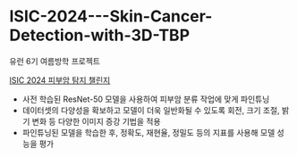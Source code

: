 # ISIC-2024---Skin-Cancer-Detection-with-3D-TBP
유런 6기 여름방학 프로젝트

[ISIC 2024 피부암 탐지 챌린지](https://www.kaggle.com/competitions/isic-2024-challenge/overview)

- 사전 학습된 ResNet-50 모델을 사용하여 피부암 분류 작업에 맞게 파인튜닝
- 데이터셋의 다양성을 확보하고 모델이 더욱 일반화될 수 있도록 회전, 크기 조절, 밝기 변화 등 다양한 이미지 증강 기법을 적용
- 파인튜닝된 모델을 학습한 후, 정확도, 재현율, 정밀도 등의 지표를 사용해 모델 성능을 평가

